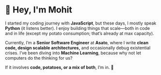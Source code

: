 # 👋 Hey, I'm Mohit  

I started my coding journey with **JavaScript**, but these days, I mostly speak **Python** (it listens better). I enjoy building things that scale—both in code and in life (except my potato consumption; that’s already at max capacity).  

Currently, I’m a **Senior Software Engineer** at **Asato**, where I write **clean code, design scalable architectures,** and occasionally debug existential crises. I’ve been diving into **Machine Learning**, because why not let computers do the thinking for us?  

If it involves **code, potatoes, or a mix of both**, I’m in. 🚀  
